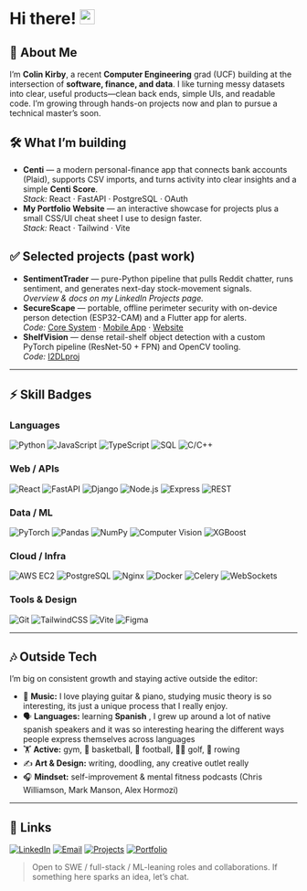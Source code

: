 # Hi there! <img src="https://media.giphy.com/media/hvRJCLFzcasrR4ia7z/giphy.gif" width="26" height="26" />

## 🚀 About Me
I’m **Colin Kirby**, a recent **Computer Engineering** grad (UCF) building at the intersection of **software, finance, and data**. I like turning messy datasets into clear, useful products—clean back ends, simple UIs, and readable code. I’m growing through hands-on projects now and plan to pursue a technical master’s soon.

## 🛠️ What I’m building
- **Centi** — a modern personal-finance app that connects bank accounts (Plaid), supports CSV imports, and turns activity into clear insights and a simple **Centi Score**.  
  _Stack:_ React · FastAPI · PostgreSQL · OAuth
- **My Portfolio Website** — an interactive showcase for projects plus a small CSS/UI cheat sheet I use to design faster.  
  _Stack:_ React · Tailwind · Vite

## ✅ Selected projects (past work)
- **SentimentTrader** — pure-Python pipeline that pulls Reddit chatter, runs sentiment, and generates next-day stock-movement signals.  
  _Overview & docs on my LinkedIn Projects page._
- **SecureScape** — portable, offline perimeter security with on-device person detection (ESP32-CAM) and a Flutter app for alerts.  
  _Code:_ [Core System](https://github.com/TopelJL/Deployable-Security-Sytem) · [Mobile App](https://github.com/KirbysGit/dssApp) · [Website](https://github.com/KirbysGit/dssWebsite)
- **ShelfVision** — dense retail-shelf object detection with a custom PyTorch pipeline (ResNet-50 + FPN) and OpenCV tooling.  
  _Code:_ [I2DLproj](https://github.com/KirbysGit/I2DLproj)

---

## ⚡ Skill Badges

### Languages
![Python](https://img.shields.io/badge/Python-3776AB?style=for-the-badge&logo=python&logoColor=white)
![JavaScript](https://img.shields.io/badge/JavaScript-323330?style=for-the-badge&logo=javascript&logoColor=F7DF1E)
![TypeScript](https://img.shields.io/badge/TypeScript-3178C6?style=for-the-badge&logo=typescript&logoColor=white)
![SQL](https://img.shields.io/badge/SQL-336791?style=for-the-badge&logo=postgresql&logoColor=white)
![C/C++](https://img.shields.io/badge/C/C++-00599C?style=for-the-badge&logo=c&logoColor=white)

### Web / APIs
![React](https://img.shields.io/badge/React-20232A?style=for-the-badge&logo=react&logoColor=61DAFB)
![FastAPI](https://img.shields.io/badge/FastAPI-009688?style=for-the-badge&logo=fastapi&logoColor=white)
![Django](https://img.shields.io/badge/Django-092E20?style=for-the-badge&logo=django&logoColor=white)
![Node.js](https://img.shields.io/badge/Node.js-5FA04E?style=for-the-badge&logo=node.js&logoColor=white)
![Express](https://img.shields.io/badge/Express-000000?style=for-the-badge&logo=express&logoColor=white)
![REST](https://img.shields.io/badge/REST_APIs-1f6feb?style=for-the-badge&logo=swagger&logoColor=white)

### Data / ML
![PyTorch](https://img.shields.io/badge/PyTorch-EE4C2C?style=for-the-badge&logo=pytorch&logoColor=white)
![Pandas](https://img.shields.io/badge/Pandas-150458?style=for-the-badge&logo=pandas&logoColor=white)
![NumPy](https://img.shields.io/badge/NumPy-013243?style=for-the-badge&logo=numpy&logoColor=white)
![Computer Vision](https://img.shields.io/badge/Computer_Vision-663399?style=for-the-badge&logo=opencv&logoColor=white)
![XGBoost](https://img.shields.io/badge/XGBoost-1d3557?style=for-the-badge)

### Cloud / Infra
![AWS EC2](https://img.shields.io/badge/AWS_EC2-FF9900?style=for-the-badge&logo=amazon-aws&logoColor=white)
![PostgreSQL](https://img.shields.io/badge/PostgreSQL-4169E1?style=for-the-badge&logo=postgresql&logoColor=white)
![Nginx](https://img.shields.io/badge/Nginx-009639?style=for-the-badge&logo=nginx&logoColor=white)
![Docker](https://img.shields.io/badge/Docker-2496ED?style=for-the-badge&logo=docker&logoColor=white)
![Celery](https://img.shields.io/badge/Celery-37814A?style=for-the-badge)
![WebSockets](https://img.shields.io/badge/WebSockets-000000?style=for-the-badge&logo=socketdotio&logoColor=white)

### Tools & Design
![Git](https://img.shields.io/badge/Git-F05032?style=for-the-badge&logo=git&logoColor=white)
![TailwindCSS](https://img.shields.io/badge/Tailwind-06B6D4?style=for-the-badge&logo=tailwind-css&logoColor=white)
![Vite](https://img.shields.io/badge/Vite-646CFF?style=for-the-badge&logo=vite&logoColor=white)
![Figma](https://img.shields.io/badge/Figma-1E1E1E?style=for-the-badge&logo=figma&logoColor=white)

---

## 🎶 Outside Tech
I’m big on consistent growth and staying active outside the editor:  
- 🎸 **Music:** I love playing guitar & piano, studying music theory is so interesting, its just a unique process that I really enjoy.  
- 🗣️ **Languages:** learning **Spanish** , I grew up around a lot of native spanish speakers and it was so interesting hearing the different ways people express themselves across languages
- 🏋️ **Active:** gym, 🏀 basketball, 🏈 football, 🏌️‍♂️ golf, 🚣 rowing  
- ✍️ **Art & Design:** writing, doodling, any creative outlet really
- 🎧 **Mindset:** self-improvement & mental fitness podcasts (Chris Williamson, Mark Manson, Alex Hormozi)

---

## 🔗 Links
[![LinkedIn](https://img.shields.io/badge/LinkedIn-0A66C2?style=for-the-badge&logo=linkedin&logoColor=white)](https://www.linkedin.com/in/colinwkirby/)
[![Email](https://img.shields.io/badge/Email-kirbycolin26%40gmail.com-D14836?style=for-the-badge&logo=gmail&logoColor=white)](mailto:kirbycolin26@gmail.com)
[![Projects](https://img.shields.io/badge/Projects-LinkedIn_Projects-4B8BBE?style=for-the-badge&logo=readme&logoColor=white)](https://www.linkedin.com/in/colinwkirby/details/projects/)
[![Portfolio](https://img.shields.io/badge/Portfolio-Coming_Soon-5340ff?style=for-the-badge&logo=google-chrome&logoColor=white)](#)

> Open to SWE / full-stack / ML-leaning roles and collaborations. If something here sparks an idea, let’s chat.
